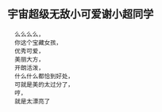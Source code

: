 ## 宇宙超级无敌小可爱谢小超同学

      
      么么么么，
      你这个宝藏女孩，
      优秀可爱，
      美丽大方，
      开朗活泼，
      什么什么都恰到好处，
      可就是美的太过分了，
      哼，
      就是太漂亮了

